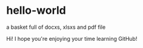 # hello-world
a basket full of docxs, xlsxs and pdf file

Hi!
I hope you're enjoying your time learning GitHub!
